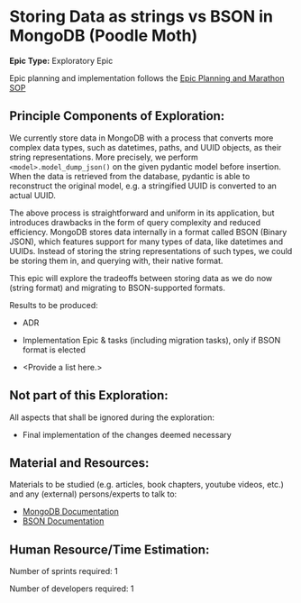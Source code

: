 # Storing Data as strings vs BSON in MongoDB (Poodle Moth)
**Epic Type:** Exploratory Epic

Epic planning and implementation follows the
[Epic Planning and Marathon SOP](https://docs.ghga-dev.de/main/sops/sop001_epic_planning.html)

## Principle Components of Exploration:

We currently store data in MongoDB with a process that converts more complex data types,
such as datetimes, paths, and UUID objects, as their string representations.
More precisely, we perform `<model>.model_dump_json()` on the given pydantic model
before insertion. When the data is retrieved from the database, pydantic is able to
reconstruct the original model, e.g. a stringified UUID is converted to an actual UUID.

The above process is straightforward and uniform in its application, but introduces
drawbacks in the form of query complexity and reduced efficiency. MongoDB stores data
internally in a format called BSON (Binary JSON), which features support for many types
of data, like datetimes and UUIDs. Instead of storing the string representations of
such types, we could be storing them in, and querying with, their native format.

This epic will explore the tradeoffs between storing data as we do now (string format)
and migrating to BSON-supported formats. 

Results to be produced:
- ADR
- Implementation Epic & tasks (including migration tasks), only if BSON format is elected

- \<Provide a list here.\>

## Not part of this Exploration:

All aspects that shall be ignored during the exploration:

- Final implementation of the changes deemed necessary

## Material and Resources:

Materials to be studied (e.g. articles, book chapters, youtube videos, etc.) and any (external) persons/experts to talk to:

- [MongoDB Documentation](https://www.mongodb.com/resources/basics/json-and-bson)
- [BSON Documentation](https://bsonspec.org/)


## Human Resource/Time Estimation:

Number of sprints required: 1

Number of developers required: 1
